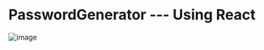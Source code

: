 # PasswordGenerator --- Using React
![image](https://github.com/user-attachments/assets/3b8a636d-a877-47ef-8158-131267a25dc6)
